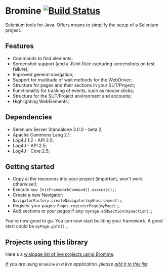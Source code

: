 # Bromine [![Build Status](https://travis-ci.org/Thibstars/Bromine.svg)](https://travis-ci.org/Thibstars/Bromine) #
Selenium tools for Java. Offers means to simplify the setup of a Selenium project.

## Features ##
* Commands to find elements;
* Screenshot support (and a JUnit Rule capturing screenshots on test failure);
* Improved general navigation;
* Support for multitude of wait methods for the WebDriver;
* Structure for pages and their sections in your SUT/Project;
* Functionality for tracking of events, such as mouse clicks;
* Structure for the SUT/Project environment and accounts;
* Highlighting WebElements;

## Dependencies ##
* Selenium Server Standalone 3.0.0 - beta 2;
* Apache Commons Lang 2.1;
* Log4J 1.2 - API 2.5;
* Log4J - API 2.5;
* Log4J - Core 2.5;

## Getting started ##
* Copy al the resources into your project (important, won't work otherwise!);
* Execute `new InitFrameworkCommand().execute();`;
* Create a new Navigator: `NavigatorFactory.createNavigator(myEnvironment);`;
* Register your pages: `Pages.registerPage(myPage);`;
* Add sections to your pages if any: `myPage.addSection(mySection);`;

You're now good to go. You can now start building your framework. 
A good start could be `myPage.goTo();`.

## Projects using this library ##
Here's a [wikipage list of live projects using Bromine](https://github.com/Thibstars/Bromine/wiki/Projects-using-Bromine).

*If you are using `Bromine` in a live application, please [add it to this list](https://github.com/Thibstars/Bromine/wiki/Projects-using-Bromine).*